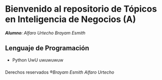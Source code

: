 # Bienvenido al repositorio de Tópicos en Inteligencia de Negocios (A)
***Alumno**: Alfaro Urtecho Brayam Esmith*

## Lenguaje de Programación
- Python UwU uwuwuwuw

###
Derechos reservados ®*Brayam Esmith Alfaro Urtecho*